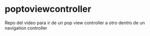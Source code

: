 # poptoviewcontroller
Repo del video para ir de un pop view controller a otro dentro de un navigation controller
